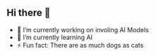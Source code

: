 ## Hi there 👋

- 🔭 I’m currently working on involing AI Models
- 🌱 I’m currently learning AI
- ⚡ Fun fact: There are as much dogs as cats


<!--
**abdalla390/abdalla390** is a ✨ _special_ ✨ repository because its `README.md` (this file) appears on your GitHub profile.

- 🔭 I’m currently working on involing AI Models
- 🌱 I’m currently learning AI
- ⚡ Fun fact: There are as much dogs as cats

